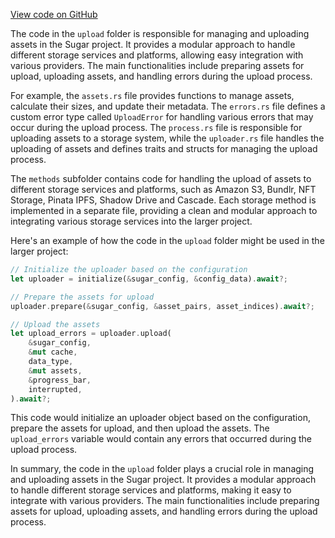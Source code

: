 [View code on GitHub](https://github.com/metaplex-foundation/sugar/.autodoc/docs/json/src/upload)

The code in the `upload` folder is responsible for managing and uploading assets in the Sugar project. It provides a modular approach to handle different storage services and platforms, allowing easy integration with various providers. The main functionalities include preparing assets for upload, uploading assets, and handling errors during the upload process.

For example, the `assets.rs` file provides functions to manage assets, calculate their sizes, and update their metadata. The `errors.rs` file defines a custom error type called `UploadError` for handling various errors that may occur during the upload process. The `process.rs` file is responsible for uploading assets to a storage system, while the `uploader.rs` file handles the uploading of assets and defines traits and structs for managing the upload process.

The `methods` subfolder contains code for handling the upload of assets to different storage services and platforms, such as Amazon S3, Bundlr, NFT Storage, Pinata IPFS,  Shadow Drive and Cascade. Each storage method is implemented in a separate file, providing a clean and modular approach to integrating various storage services into the larger project.

Here's an example of how the code in the `upload` folder might be used in the larger project:

```rust
// Initialize the uploader based on the configuration
let uploader = initialize(&sugar_config, &config_data).await?;

// Prepare the assets for upload
uploader.prepare(&sugar_config, &asset_pairs, asset_indices).await?;

// Upload the assets
let upload_errors = uploader.upload(
    &sugar_config,
    &mut cache,
    data_type,
    &mut assets,
    &progress_bar,
    interrupted,
).await?;
```

This code would initialize an uploader object based on the configuration, prepare the assets for upload, and then upload the assets. The `upload_errors` variable would contain any errors that occurred during the upload process.

In summary, the code in the `upload` folder plays a crucial role in managing and uploading assets in the Sugar project. It provides a modular approach to handle different storage services and platforms, making it easy to integrate with various providers. The main functionalities include preparing assets for upload, uploading assets, and handling errors during the upload process.
